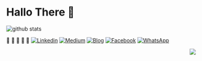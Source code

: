 # Hallo There 👋

![github stats](https://github-readme-stats.vercel.app/api?username=makhalibagas&show_icons=true)

:tada: :tada: :tada: :tada: :tada:
[![Linkedin](https://cdn4.iconfinder.com/data/icons/social-media-2210/24/Linkedin-24.png)](https://www.linkedin.com/in/makhalibagas)
[![Medium](https://cdn4.iconfinder.com/data/icons/social-media-2210/24/Medium-24.png)](https://medium.com/@makhalibagas)
[![Blog](https://cdn1.iconfinder.com/data/icons/logotypes/32/blogger-24.png)](http://makhalibagas.blogspot.com)
[![Facebook](https://cdn4.iconfinder.com/data/icons/social-media-2210/24/Facebook-24.png)](https://web.facebook.com/makhalibagass)
[![WhatsApp](https://cdn3.iconfinder.com/data/icons/social-media-chamfered-corner/154/whatsapp-24.png)](https://wa.me/628313666691)


<img src="https://komarev.com/ghpvc/?username=makhalibagas&color=blue&style=flat-square" align="right" />
